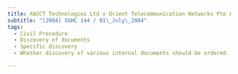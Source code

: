 ```yaml
---
title: XACCT Technologies Ltd v Orient Telecommunication Networks Pte Ltd formerly known as 
subtitle: "[2004] SGHC 144 / 01\_July\_2004"
tags:
  - Civil Procedure
  - Discovery of documents
  - Specific discovery
  - Whether discovery of various internal documents should be ordered.

---
```


